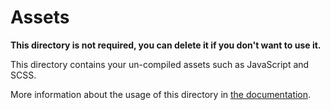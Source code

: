 # Assets

**This directory is not required, you can delete it if you don't want to use it.**

This directory contains your un-compiled assets such as JavaScript and SCSS.

More information about the usage of this directory in [the documentation](https://nuxtjs.org/guide/assets#webpacked).

